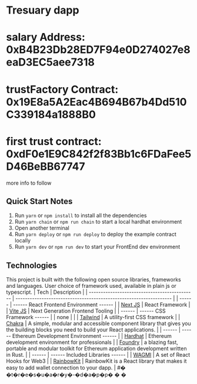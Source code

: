 # Tresuary dapp

# salary Address: 0xB4B23Db28ED7F94e0D274027e8eaD3EC5aee7318

# trustFactory Contract: 0x19E8a5A2Eac4B694B67b4Dd510C339184a1888B0

# first trust contract: 0xdF0e1E9C842f2f83Bb1c6FDaFee5D46BeBB67747


more info to follow

## Quick Start Notes

1.  Run `yarn` or `npm install` to install all the dependencies
2.  Run `yarn chain` or `npm run chain` to start a local hardhat environment
3.  Open another terminal
4.  Run `yarn deploy` or `npm run deploy` to deploy the example contract locally
5.  Run `yarn dev` or `npm run dev` to start your FrontEnd dev environment

## Technologies

This project is built with the following open source libraries, frameworks and languages. User choice of framework used, available in plain js or typescript.
| Tech | Description |
| --------------------------------------------- | ------------------------------------------------------------------ |
| ------ | ------ React Frontend Environment ------ |
| [Next JS](https://nextjs.org/) | React Framework |
| [Vite JS](https://vitejs.dev/) | Next Generation Frontend Tooling |
| ------ | ------ CSS Framework ------ |
| none | |
| [Tailwind](https://tailwindcss.com/) | A utility-first CSS framework |
| [Chakra](https://chakra-ui.com/) | A simple, modular and accessible component library that gives you the building blocks you need to build your React applications. |
| ------ | ------ Ethereum Development Environment ------ |
| [Hardhat](https://hardhat.org/) | Ethereum development environment for professionals |
| [Foundry](https://getfoundry.sh/) | a blazing fast, portable and modular toolkit for Ethereum application development written in Rust. |
| ------ | ------ Included Libraries ------ |
| [WAGMI](https://wagmi.sh/) | A set of React Hooks for Web3 |
| [RainbowKit](https://www.rainbowkit.com/docs/introduction) | RainbowKit is a React library that makes it easy to add wallet connection to your dapp. |
#� �t�r�e�s�u�a�r�y�-�d�a�p�p�
�
�
